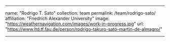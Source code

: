 ---

name: "Rodrigo T. Sato"
collection: team
permalink: /team/rodrigo-sato/
affiliation: "Friedrich Alexander University"
image: "https://weathernavigation.com/images/work-in-progress.jpg"
url: "https://www.ltd.tf.fau.de/person/rodrigo-takuro-sato-martin-de-almagro/"

---